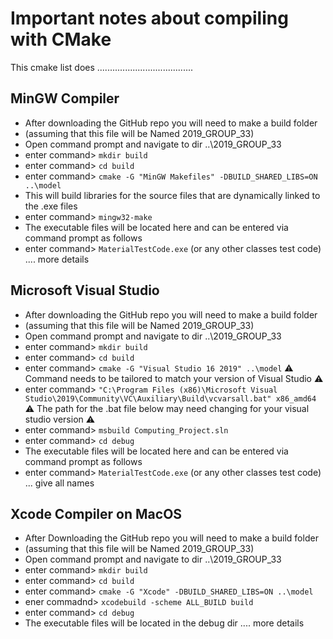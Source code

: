 # Important notes about compiling with CMake
This cmake list does ......................................
##    MinGW Compiler  
   * After downloading the GitHub repo you will need to make a build folder
   * (assuming that this file will be Named 2019_GROUP_33)
   * Open command prompt and navigate to dir ..\2019_GROUP_33
   * enter command> `mkdir build`
   * enter command> `cd build`
   * enter command> `cmake -G "MinGW Makefiles" -DBUILD_SHARED_LIBS=ON ..\model`
   * This will build libraries for the source files that are dynamically linked to the .exe files
   * enter command> `mingw32-make`
   * The executable files will be located here and can be entered via command prompt as follows
   * enter command> `MaterialTestCode.exe` (or any other classes test code) .... more details

##    Microsoft Visual Studio
   * After downloading the GitHub repo you will need to make a build folder
   * (assuming that this file will be Named 2019_GROUP_33)
   * Open command prompt and navigate to dir ..\2019_GROUP_33
   * enter command> `mkdir build`
   * enter command> `cd build`
   * enter command> `cmake -G "Visual Studio 16 2019" ..\model` :warning: Command needs to be tailored to match your version of Visual Studio :warning:
   * enter command> `"C:\Program Files (x86)\Microsoft Visual Studio\2019\Community\VC\Auxiliary\Build\vcvarsall.bat" x86_amd64` :warning: The path for the .bat file below may need changing for your visual studio version  :warning:
   * enter command> `msbuild Computing_Project.sln`
   * enter command> `cd debug`
   * The executable files will be located here and can be entered via command prompt as follows
   * enter command> `MaterialTestCode.exe` (or any other classes test code) ... give all names

## Xcode Compiler on MacOS
   * After Downloading the GitHub repo you will need to make a build folder
   * (assuming that this file will be Named 2019_GROUP_33)
   * Open command prompt and navigate to dir ..\2019_GROUP_33
   * enter command> `mkdir build`
   * enter command> `cd build`
   * enter command> `cmake -G "Xcode" -DBUILD_SHARED_LIBS=ON ..\model`
   * ener commadnd> `xcodebuild -scheme ALL_BUILD build`
   * enter command> `cd debug`
   * The executable files will be located in the debug dir .... more details
